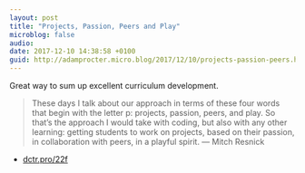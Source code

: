 ```yaml
---
layout: post
title: "Projects, Passion, Peers and Play"
microblog: false
audio: 
date: 2017-12-10 14:38:58 +0100
guid: http://adamprocter.micro.blog/2017/12/10/projects-passion-peers.html
---
```

Great way to sum up excellent curriculum development. 

> These days I talk about our approach in terms of these four words that begin with the letter p: projects, passion, peers, and play. So that’s the approach I would take with coding, but also with any other learning: getting students to work on projects, based on their passion, in collaboration with peers, in a playful spirit. — Mitch Resnick

- [dctr.pro/22f](http://dctr.pro/22f)
